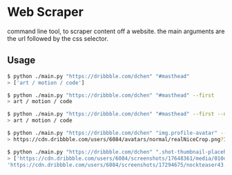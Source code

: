 # Web Scraper

command line tool, to scraper content off a website.
the main arguments are the url followed by the css selector.

## Usage

```bash
$ python ./main.py "https://dribbble.com/dchen" "#masthead"
> ['art / motion / code']

$ python ./main.py "https://dribbble.com/dchen" "#masthead" --first
> art / motion / code

$ python ./main.py "https://dribbble.com/dchen" "#masthead" --first --noProxy
> art / motion / code

$ python ./main.py "https://dribbble.com/dchen" "img.profile-avatar" --attr "src" --first
> https://cdn.dribbble.com/users/6084/avatars/normal/realNiceCrop.png?1390892447

$ python ./main.py "https://dribbble.com/dchen" ".shot-thumbnail-placeholder img" --attr "src" --regex "https:\/\/\S*"
> ['https://cdn.dribbble.com/users/6084/screenshots/17648361/media/010dd288a39a4f38e1c18ae821908125.png?compress=1&resize=400x300',
'https://cdn.dribbble.com/users/6084/screenshots/17294675/nockteaser43.png?compress=1&resize=400x300', ...]
```
